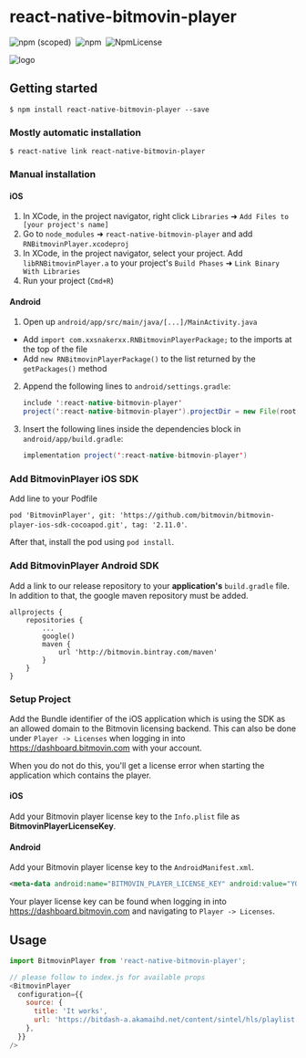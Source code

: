 # react-native-bitmovin-player

![npm (scoped)](https://img.shields.io/npm/v/react-native-bitmovin-player.svg)&nbsp;&nbsp;![npm](https://img.shields.io/npm/dt/react-native-bitmovin-player.svg)&nbsp;&nbsp;![NpmLicense](https://img.shields.io/npm/l/react-native-bitmovin-player.svg)



![logo](https://theme.zdassets.com/theme_assets/2003534/6f68a0e835ddfda9be0302986dc3b37e44f7d3c5.png)

## Getting started

`$ npm install react-native-bitmovin-player --save`

### Mostly automatic installation

`$ react-native link react-native-bitmovin-player`

### Manual installation

#### iOS

1. In XCode, in the project navigator, right click `Libraries` ➜ `Add Files to [your project's name]`
2. Go to `node_modules` ➜ `react-native-bitmovin-player` and add `RNBitmovinPlayer.xcodeproj`
3. In XCode, in the project navigator, select your project. Add `libRNBitmovinPlayer.a` to your project's `Build Phases` ➜ `Link Binary With Libraries`
4. Run your project (`Cmd+R`)

#### Android

1. Open up `android/app/src/main/java/[...]/MainActivity.java`
  - Add `import com.xxsnakerxx.RNBitmovinPlayerPackage;` to the imports at the top of the file
  - Add `new RNBitmovinPlayerPackage()` to the list returned by the `getPackages()` method
2. Append the following lines to `android/settings.gradle`:
   ```java
   include ':react-native-bitmovin-player'
   project(':react-native-bitmovin-player').projectDir = new File(rootProject.projectDir, 	'../node_modules/react-native-bitmovin-player/android')
   ```
3. Insert the following lines inside the dependencies block in `android/app/build.gradle`:
   ```java
   implementation project(':react-native-bitmovin-player')
   ```

### Add BitmovinPlayer iOS SDK

Add line to your Podfile

`pod 'BitmovinPlayer', git: 'https://github.com/bitmovin/bitmovin-player-ios-sdk-cocoapod.git', tag: '2.11.0'`.

After that, install the pod using `pod install`.

### Add BitmovinPlayer Android SDK

Add a link to our release repository to your __application's__ `build.gradle` file. In addition to that, the google maven repository must be added.

```
allprojects {
    repositories {
        ...
        google()
        maven {
            url 'http://bitmovin.bintray.com/maven'
        }
    }
}
```

### Setup Project

Add the Bundle identifier of the iOS application which is using the SDK as an allowed domain to the       Bitmovin licensing backend. This can also be done under `Player -> Licenses` when logging in into https://dashboard.bitmovin.com with your account.

When you do not do this, you'll get a license error when starting the application which contains the player.

#### iOS

Add your Bitmovin player license key to the `Info.plist` file as __BitmovinPlayerLicenseKey__.

#### Android

Add your Bitmovin player license key to the `AndroidManifest.xml`.

```xml
<meta-data android:name="BITMOVIN_PLAYER_LICENSE_KEY" android:value="YOUR_KEY_HERE" />
```

Your player license key can be found when logging in into https://dashboard.bitmovin.com and navigating to `Player -> Licenses`.

## Usage
```javascript
import BitmovinPlayer from 'react-native-bitmovin-player';

// please follow to index.js for available props
<BitmovinPlayer
  configuration={{
    source: {
      title: 'It works',
      url: 'https://bitdash-a.akamaihd.net/content/sintel/hls/playlist.m3u8',
    },
  }}
/>
```
